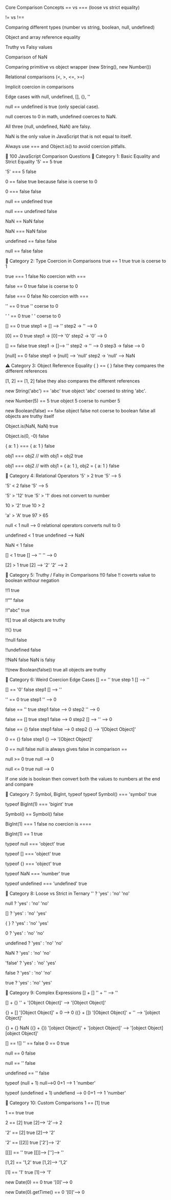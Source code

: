  Core Comparison Concepts
== vs === (loose vs strict equality)

!= vs !==

Comparing different types (number vs string, boolean, null, undefined)

Object and array reference equality

Truthy vs Falsy values

Comparison of NaN

Comparing primitive vs object wrapper (new String(), new Number())

Relational comparisons (<, >, <=, >=)

Implicit coercion in comparisons

Edge cases with null, undefined, [], {}, ''

null == undefined is true (only special case).

null coerces to 0 in math, undefined coerces to NaN.

All three (null, undefined, NaN) are falsy.

NaN is the only value in JavaScript that is not equal to itself.

Always use === and Object.is() to avoid coercion pitfalls.


🔢 100 JavaScript Comparison Questions
🧠 Category 1: Basic Equality and Strict Equality
'5' == 5   true

'5' === 5  false

0 == false  true   because false is coerse to 0

0 === false  false

null == undefined   true

null === undefined   false

NaN == NaN   false

NaN === NaN   false

undefined == false  false 

null == false   false

🔄 Category 2: Type Coercion in Comparisons
true == 1   true      true is coerse to 1

true === 1   false     No coercion with ===

false == 0   true      false is coerse to 0

false === 0  false     No coercion with ===

'' == 0   true       '' coerse to 0

' ' == 0   true      ' ' coerse to 0

[] == 0  true        step1 -> [] --> ''
                     step2 -> '' --> 0

[0] == 0  true      step1 -> [0]--> '0'
                     step2 -> '0' --> 0

[] == false  true    step1 -> []--> ''
                      step2 -> '' --> 0
                      step3 -> false --> 0

[null] == 0   false   step1 -> [null] --> 'null'
                      step2 -> 'null' --> NaN

⚠️ Category 3: Object Reference Equality
{ } == { }   false they compares the different references

[1, 2] == [1, 2]   false  they also compares the different references

new String('abc') == 'abc'    true   object 'abc' coersed to string 'abc'.

new Number(5) == 5    true   object 5 coerse to number 5

new Boolean(false) == false  object false not coerse to boolean false
                                all objects are truthy itself     

Object.is(NaN, NaN)   true   

Object.is(0, -0)  false   

{ a: 1 } === { a: 1 }   false   

obj1 === obj2 // with obj1 = obj2    true

obj1 === obj2 // with obj1 = { a: 1 }, obj2 = { a: 1 }   false

🧮 Category 4: Relational Operators
'5' > 2    true   '5' --> 5

'5' < 2    false   '5'  --> 5

'5' > '12'   true   '5' > '1'  does not convert to number

10 > '2'    true    10 > 2   

'a' > 'A'   true   97 > 65

null < 1    null --> 0   relational operators converts null to 0

undefined < 1   true   undefined --> NaN

NaN < 1    false 

[] < 1   true   [] --> ''
                 '' --> 0

[2] > 1   true   [2] --> '2'
                 '2'  --> 2

🧪 Category 5: Truthy / Falsy in Comparisons
!!0    false   !! coverts value to boolean withour negation

!!1     true

!!""    false

!!"abc"   true

!![]    true    all objects are truthy

!!{}    true

!!null   false

!!undefined   false

!!NaN    false    NaN is falsy

!!(new Boolean(false))   true    all objects are truthy

🧊 Category 6: Weird Coercion Edge Cases
[] == ''  true  step 1 [] --> ''

[] == '0'   false   step1 [] --> ''

'' == 0   true     step1 '' --> 0

false == ''   true   step1 false --> 0
                     step2 '' --> 0

false == []    true   step1 false --> 0
                       step2 [] --> '' --> 0

false == {}   false    step1  false --> 0
                       step2  {} --> '[Object Object]'

0 == {}    false     step1 {} --> '[Object Object]'

0 == null   false  null is always gives false in comparison == 

null >= 0   true   null --> 0

null <= 0   true   null --> 0


If one side is boolean then convert both the values to numbers at the end and compare

🧱 Category 7: Symbol, BigInt, typeof
typeof Symbol() === 'symbol'   true 

typeof BigInt(1) === 'bigint'  true

Symbol() == Symbol()    false

BigInt(1) === 1    false   no coercion is ====

BigInt(1) == 1    true  

typeof null === 'object'   true

typeof [] === 'object'  true

typeof {} === 'object'   true

typeof NaN === 'number'    true

typeof undefined === 'undefined'   true

🧮 Category 8: Loose vs Strict in Ternary
'' ? 'yes' : 'no'   'no'

null ? 'yes' : 'no'    'no'

[] ? 'yes' : 'no'    'yes'

{ } ? 'yes' : 'no'    'yes'

0 ? 'yes' : 'no'     'no'

undefined ? 'yes' : 'no'    'no'

NaN ? 'yes' : 'no'    'no'

'false' ? 'yes' : 'no'    'yes'

false ? 'yes' : 'no'    'no'

true ? 'yes' : 'no'    'yes'

📐 Category 9: Complex Expressions
[] + []    '' + '' --> ''

[] + {}    '' + '[Object Object]' --> '[Object Object]'

{} + []    '[Object Object]' + 0  --> 0
({} + [])    '[Object Object]' + '' --> '[object Object]'

{} + {}    NaN
({} + {})   '[object Object]' + '[object Object]'  --> '[object Object][object Object]'

[] == ![]    '' == false 
             0 == 0  true

null == 0    false  

null == ''    false

undefined == ''   false

typeof (null + 1)    null-->0
                     0+1 --> 1    'number'

typeof (undefined + 1)   undefiend --> 0
                         0+1 --> 1   'number'

🧱 Category 10: Custom Comparisons
1 == [1]  true

1 == true   true

2 == [2]   true    [2]--> '2'--> 2

'2' == [2]  true   [2]--> '2'

'2' == [[2]]  true   ['2']--> '2'

[[]] == ''  true  [[]]--> ['']--> ''

[1,2] == '1,2'  true  [1,2]--> '1,2'

[1] == '1' true [1]--> '1'

new Date(0) == 0  true  '[0]'--> 0

new Date(0).getTime() == 0   '[0]'--> 0